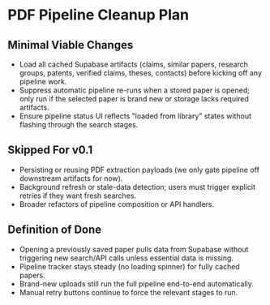 # PDF Pipeline Cleanup Plan

## Minimal Viable Changes
- Load all cached Supabase artifacts (claims, similar papers, research groups, patents, verified claims, theses, contacts) before kicking off any pipeline work.
- Suppress automatic pipeline re-runs when a stored paper is opened; only run if the selected paper is brand new or storage lacks required artifacts.
- Ensure pipeline status UI reflects "loaded from library" states without flashing through the search stages.

## Skipped For v0.1
- Persisting or reusing PDF extraction payloads (we only gate pipeline off downstream artifacts for now).
- Background refresh or stale-data detection; users must trigger explicit retries if they want fresh searches.
- Broader refactors of pipeline composition or API handlers.

## Definition of Done
- Opening a previously saved paper pulls data from Supabase without triggering new search/API calls unless essential data is missing.
- Pipeline tracker stays steady (no loading spinner) for fully cached papers.
- Brand-new uploads still run the full pipeline end-to-end automatically.
- Manual retry buttons continue to force the relevant stages to run.
